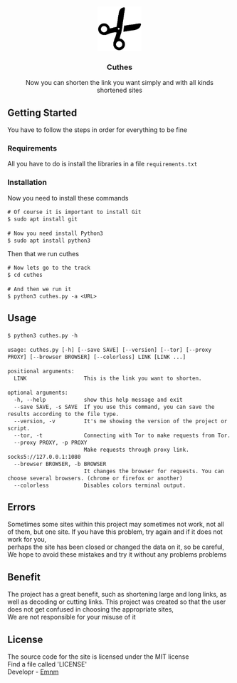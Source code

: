 <p align="center">
  <img src="./assets/banner.png"  alt="logo" height="100">
</p>

<h3 align="center">Cuthes</h3>

<p align="center">
Now you can shorten the link you want simply and with all kinds<br>
shortened sites

## Getting Started
You have to follow the steps in order for everything to be fine
### Requirements
All you have to do is install the libraries in a file <code>requirements.txt</code>

### Installation
Now you need to install these commands
```console
# Of course it is important to install Git
$ sudo apt install git

# Now you need install Python3
$ sudo apt install python3
```
Then that we run cuthes
```console
# Now lets go to the track
$ cd cuthes

# And then we run it
$ python3 cuthes.py -a <URL>
```
## Usage
```console
$ python3 cuthes.py -h

usage: cuthes.py [-h] [--save SAVE] [--version] [--tor] [--proxy PROXY] [--browser BROWSER] [--colorless] LINK [LINK ...]

positional arguments:
  LINK                  This is the link you want to shorten.

optional arguments:
  -h, --help            show this help message and exit
  --save SAVE, -s SAVE  If you use this command, you can save the results according to the file type.
  --version, -v         It's me showing the version of the project or script.
  --tor, -t             Connecting with Tor to make requests from Tor.
  --proxy PROXY, -p PROXY
                        Make requests through proxy link. socks5://127.0.0.1:1080
  --browser BROWSER, -b BROWSER
                        It changes the browser for requests. You can choose several browsers. (chrome or firefox or another)
  --colorless           Disables colors terminal output.

```
## Errors
Sometimes some sites within this project may sometimes not work, not all of them, but one site. If you have this problem, try again and if it does not work for you,<br/> perhaps the site has been closed or changed the data on it, so be careful,<br/> We hope to avoid these mistakes and try it without any problems problems
## Benefit
The project has a great benefit, such as shortening large and long links, as well as decoding or cutting links. This project was created so that the user does not get confused in choosing the appropriate sites,<br/>We are not responsible for your misuse of it
## License
The source code for the site is licensed under the MIT license<br/>
Find a file called 'LICENSE'<br/>
Developr - [Emnm](https://github.com/Enmn)
